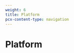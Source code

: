 ```yaml
---
weight: 6
title: Platform
pcx-content-type: navigation
---
```


# Platform

<DirectoryListing path="/platform" />